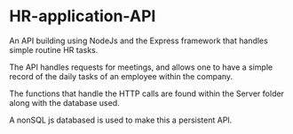 # HR-application-API
An API building using NodeJs and the Express framework that handles simple routine HR tasks. 

The API handles requests for meetings, and allows one to have a simple record of the daily tasks of an employee within the company. 

The functions that handle the HTTP calls are found within the Server folder along with the database used. 

A nonSQL js databased is used to make this a persistent API.
